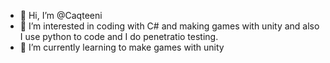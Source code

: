 - 👋 Hi, I’m @Caqteeni
- 👀 I’m interested in coding with C# and making games with unity
      and also I use python to code and I do penetratio testing.
- 🌱 I’m currently learning to make games with unity
